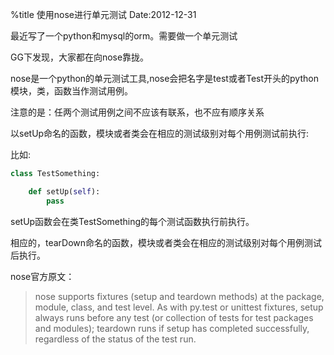 %title 使用nose进行单元测试
Date:2012-12-31

最近写了一个python和mysql的orm。需要做一个单元测试

GG下发现，大家都在向nose靠拢。

nose是一个python的单元测试工具,nose会把名字是test或者Test开头的python模块，类，函数当作测试用例。

注意的是：任两个测试用例之间不应该有联系，也不应有顺序关系

以setUp命名的函数，模块或者类会在相应的测试级别对每个用例测试前执行:

比如:

```python
class TestSomething:

    def setUp(self):
        pass

```

setUp函数会在类TestSomething的每个测试函数执行前执行。

相应的，tearDown命名的函数，模块或者类会在相应的测试级别对每个用例测试后执行。

nose官方原文：

> nose supports fixtures (setup and teardown methods) at the package, module, class, and test level. 
> As with py.test or unittest fixtures, setup always runs before any test (or collection of tests for test packages and modules); teardown runs if setup has completed successfully, regardless of the status of the test run.

